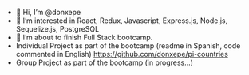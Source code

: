 - 👋 Hi, I’m @donxepe
- 👀 I’m interested in React, Redux, Javascript, Express.js, Node.js, Sequelize.js, PostgreSQL
- 🌱 I’m about to finish Full Stack bootcamp.
- Individual Project as part of the bootcamp (readme in Spanish, code commented in English) https://github.com/donxepe/pi-countries
- Group Project as part of the bootcamp (in progress...)

<!---

--->
